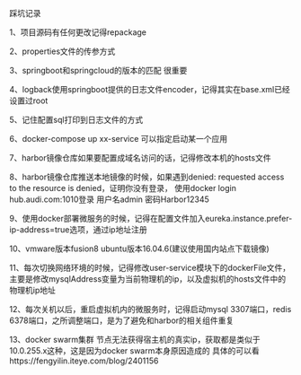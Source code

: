 踩坑记录

1、项目源码有任何更改记得repackage

2、properties文件的传参方式

3、springboot和springcloud的版本的匹配  很重要

4、logback使用springboot提供的日志文件encoder，记得其实在base.xml已经设置过root

5、记住配置sql打印到日志文件的方式

6、docker-compose up  xx-service 可以指定启动某一个应用

7、harbor镜像仓库如果要配置成域名访问的话，记得修改本机的hosts文件

8、harbor镜像仓库推送本地镜像的时候，如果遇到denied: requested access to the resource is denied，证明你没有登录，
使用docker login hub.audi.com:1010登录  用户名admin  密码Harbor12345

9、使用docker部署微服务的时候，记得在配置文件加入eureka.instance.prefer-ip-address=true选项，通过ip地址注册

10、vmware版本fusion8  ubuntu版本16.04.6(建议使用国内站点下载镜像)

11、每次切换网络环境的时候，记得修改user-service模块下的dockerFile文件，主要是修改mysqlAddress变量为当前物理机的ip，以及虚拟机的hosts文件中的物理机ip地址

12、每次关机以后，重启虚拟机内的微服务时，记得启动mysql 3307端口，redis 6378端口，之所调整端口，是为了避免和harbor的相关组件重复

13、docker swarm集群 节点无法获得宿主机的真实ip，获取都是类似于10.0.255.x这种，这是因为docker swarm本身原因造成的   具体的可以看https://fengyilin.iteye.com/blog/2401156